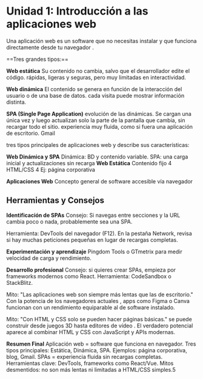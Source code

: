 
# Unidad 1: Introducción a las aplicaciones web
Una aplicación web es un software que no necesitas instalar y  que funciona directamente desde tu navegador .

==Tres grandes tipos:==

**Web estática**
Su contenido no cambia, salvo que el desarrollador edite el código. 
rápidas, ligeras y seguras, pero muy limitadas en interactividad.

**Web dinámica**
El contenido se genera en función de la interacción del usuario o de una base de datos. cada visita puede mostrar información distinta.

**SPA (Single Page Application)**
evolución de las dinámicas. Se cargan una única vez y luego actualizan solo la parte de la pantalla que cambia, sin recargar todo el sitio. 
experiencia muy fluida,  como si fuera una aplicación de escritorio.
Gmail 



tres tipos principales de aplicaciones web y describe sus características:

**Web Dinámica y SPA**
Dinámica: BD y contenido variable. 
SPA: una carga inicial y actualizaciones sin recarga
**Web Estática**
Contenido fijo 4 HTML/CSS 4 Ej: página corporativa 

**Aplicaciones Web**
Concepto general de software accesible vía navegador

## Herramientas y Consejos

**Identificación de SPAs**
Consejo:  Si navegas entre secciones y la URL cambia poco o nada, probablemente sea una SPA.

Herramienta: DevTools del navegador (F12). En la pestaña Network, revisa si hay muchas
peticiones pequeñas en lugar de recargas completas.

**Experimentación y aprendizaje**
 Pingdom Tools o GTmetrix para medir velocidad de carga y rendimiento.

**Desarrollo profesional**
Consejo: si quieres crear SPAs, empieza por frameworks modernos como React.
Herramienta: CodeSandbox o StackBlitz.



Mito: "Las aplicaciones web son siempre más lentas que las de escritorio."
	Con la potencia de los navegadores actuales , apps como Figma o Canva funcionan con un rendimiento equiparable al de software instalado.

Mito: "Con HTML y CSS solo se pueden hacer páginas básicas."
	se puede construir desde juegos 3D hasta editores de
	vídeo . El verdadero potencial aparece al combinar HTML y CSS con JavaScript y APIs modernas.


**Resumen Final**
Aplicación web = software que funciona en navegador.
Tres tipos principales: Estática, Dinámica, SPA.
Ejemplos: página corporativa, blog, Gmail.
SPAs = experiencia fluida sin recargas completas.
Herramientas clave: DevTools, frameworks como React/Vue.
Mitos desmentidos: no son más lentas ni limitadas a HTML/CSS simples.5
